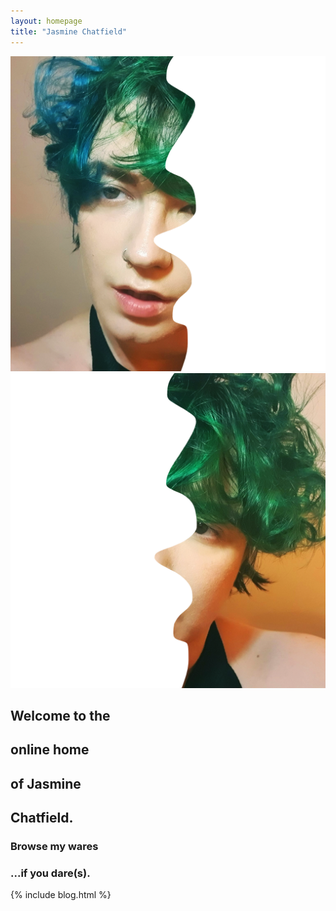 ```yaml
---
layout: homepage
title: "Jasmine Chatfield"
---
```


<div class="hello" markdown="1">

<img src="/assets/img/helloleft.png" class=" hello hello-left">

<img src="/assets/img/helloright.png" class="hello hello-right">

## Welcome to the

## online home

## of Jasmine

## Chatfield.

### Browse my wares

### ...if you dare(s).

</div>

{% include blog.html %}
